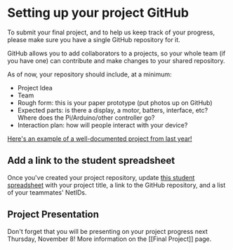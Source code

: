 # Setting up your project GitHub

To submit your final project, and to help us keep track of your progress, please make sure you have a single GitHub repository for it. 

GitHub allows you to add collaborators to a projects, so your whole team (if you have one) can contribute and make changes to your shared repository.

As of now, your repository should include, at a minimum:

- Project Idea
- Team
- Rough form: this is your paper prototype (put photos up on GitHub)
- Expected parts: is there a display, a motor, batters, interface, etc? Where does the Pi/Arduino/other controller go?
- Interaction plan: how will people interact with your device?

[Here's an example of a well-documented project from last year!](https://github.com/emtseng/smart-mirror/wiki)

## Add a link to the student spreadsheet

Once you've created your project repository, update [this student spreadsheet](https://docs.google.com/spreadsheets/d/1jj1k6TqVeYlY_HoPcCLTnNt2-maIJkDGyz53OstApOA/edit) with your project title, a link to the GitHub repository, and a list of your teammates' NetIDs.

## Project Presentation

Don't forget that you will be presenting on your project progress next Thursday, November 8! More information on the [[Final Project]] page.